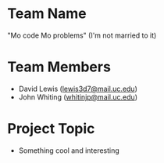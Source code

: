 # Team Name

"Mo code Mo problems" (I'm not married to it)

# Team Members

- David Lewis (lewis3d7@mail.uc.edu)
- John Whiting (whitinjp@mail.uc.edu)

# Project Topic

- Something cool and interesting
